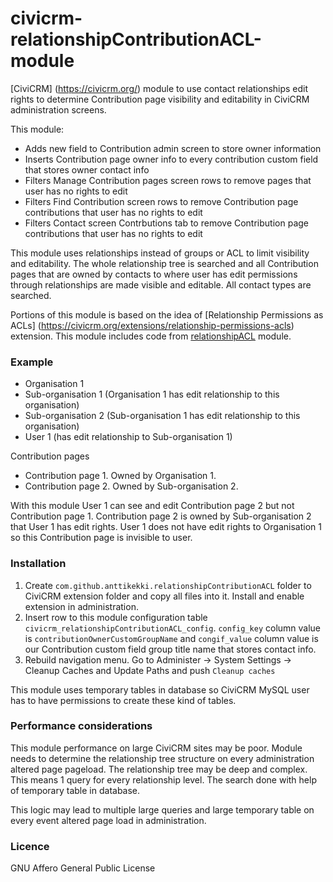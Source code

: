 civicrm-relationshipContributionACL-module
==========================================
[CiviCRM] (https://civicrm.org/) module to use contact relationships edit rights to determine Contribution page visibility and editability in CiviCRM administration screens. 

This module:
* Adds new field to Contribution admin screen to store owner information
* Inserts Contribution page owner info to every contribution custom field that stores owner contact info
* Filters Manage Contribution pages screen rows to remove pages that user has no rights to edit
* Filters Find Contribution screen rows to remove Contribution page contributions that user has no rights to edit
* Filters Contact screen Contrbutions tab to remove Contribution page contributions that user has no rights to edit

This module uses relationships instead of groups or ACL to limit visibility and editability. The whole relationship tree is searched and all Contribution pages that are owned by contacts to where user has edit permissions through relationships are made visible and editable. All contact types are searched.

Portions of this module is based on the idea of [Relationship Permissions as ACLs] (https://civicrm.org/extensions/relationship-permissions-acls) extension. This module includes code from [relationshipACL](https://github.com/anttikekki/civicrm-relationshipACL-module) module.

### Example
* Organisation 1
* Sub-organisation 1 (Organisation 1 has edit relationship to this organisation)
* Sub-organisation 2 (Sub-organisation 1 has edit relationship to this organisation)
* User 1 (has edit relationship to Sub-organisation 1)

Contribution pages
* Contribution page 1. Owned by Organisation 1.
* Contribution page 2. Owned by Sub-organisation 2.

With this module User 1 can see and edit Contribution page 2 but not Contribution page 1. Contribution page 2 is owned by Sub-organisation 2 that User 1 has edit rights. User 1 does not have edit rights to Organisation 1 so this Contribution page is invisible to user.

### Installation
1. Create `com.github.anttikekki.relationshipContributionACL` folder to CiviCRM extension folder and copy all files into it. Install and enable extension in administration.
2. Insert row to this module configuration table `civicrm_relationshipContributionACL_config`. `config_key` column value is `contributionOwnerCustomGroupName` and `congif_value` column value is our Contribution custom field group title name that stores contact info.
3. Rebuild navigation menu. Go to Administer -> System Settings -> Cleanup Caches and Update Paths and push `Cleanup caches`

This module uses temporary tables in database so CiviCRM MySQL user has to have permissions to create these kind of tables.

### Performance considerations
This module performance on large CiviCRM sites may be poor. Module needs to determine the relationship tree structure on every administration altered page pageload. The relationship tree may be deep and complex. This means 1 query for every relationship level. The search done with help of temporary table in database.

This logic may lead to multiple large queries and large temporary table on every event altered page load in administration.

### Licence
GNU Affero General Public License
